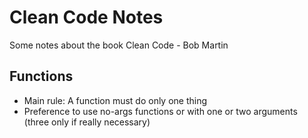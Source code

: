 # Clean Code Notes

Some notes about the book Clean Code - Bob Martin

## Functions 

* Main rule: A function must do only one thing 
* Preference to use no-args functions or with one or two arguments (three only if really necessary)
